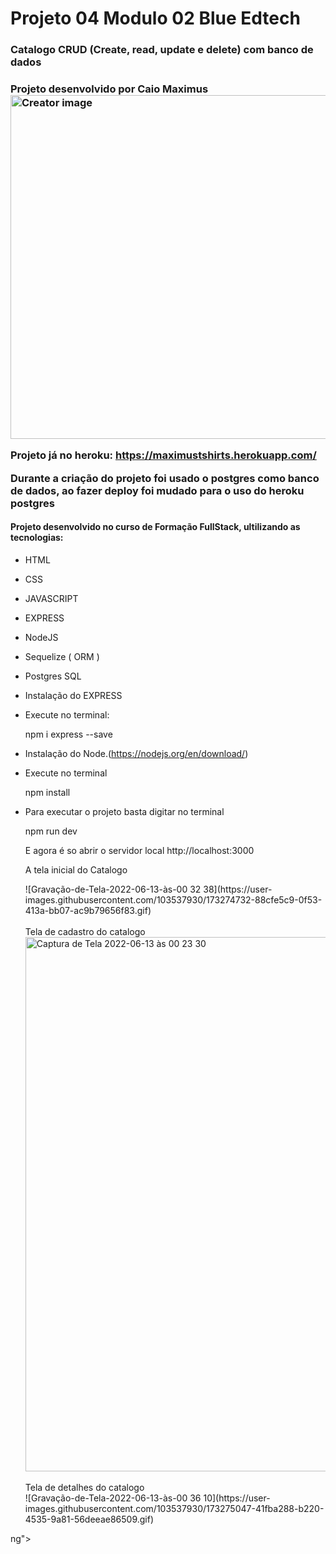 <h1>Projeto 04 Modulo 02 Blue Edtech</h1>
<h3>Catalogo CRUD (Create, read, update e delete) com banco de dados <h3>
  
 Projeto desenvolvido por Caio Maximus
  <br>
  <img width="550" src="https://media-exp1.licdn.com/dms/image/D4E35AQEysX_QZv01yQ/profile-framedphoto-shrink_400_400/0/1655064454578?e=1655697600&v=beta&t=ZuZ_S_IdTER_W4VC91snX35d56XU_kyZDW_baC6Lr5M" alt="Creator image">
  <br>
  
  
 Projeto já no heroku: https://maximustshirts.herokuapp.com/
  
 Durante a criação do projeto foi usado o postgres como banco de dados, ao fazer deploy foi mudado
  para o uso do heroku postgres
  
  #### Projeto desenvolvido no curso de Formação FullStack, ultilizando as tecnologias:
+ HTML
+ CSS
+ JAVASCRIPT
+ EXPRESS
+ NodeJS
+ Sequelize ( ORM )
+ Postgres SQL
  
+ Instalação do EXPRESS
+ Execute no terminal:
  
  npm i express --save

+ Instalação do Node.(https://nodejs.org/en/download/)
+ Execute no terminal


  npm install

+ Para executar o projeto basta digitar no terminal
  

  npm run dev


  E agora é so abrir o servidor local http://localhost:3000
  
  
  A tela inicial do Catalogo
  <br>
  <div>
    ![Gravação-de-Tela-2022-06-13-às-00 32 38](https://user-images.githubusercontent.com/103537930/173274732-88cfe5c9-0f53-413a-bb07-ac9b79656f83.gif)
  </div>
  
  <br>
  Tela de cadastro do catalogo
  <br>
  <div>
    <img width="855" alt="Captura de Tela 2022-06-13 às 00 23 30" src="https://user-images.githubusercontent.com/103537930/173274758-3381e834-68df-4c9e-bf35-a8e663c4bbe4.png">
  </div>
  
  <br>
  Tela de detalhes do catalogo
  <br>
  <div>
    ![Gravação-de-Tela-2022-06-13-às-00 36 10](https://user-images.githubusercontent.com/103537930/173275047-41fba288-b220-4535-9a81-56deeae86509.gif)
ng">
  </div>

  
 
  
